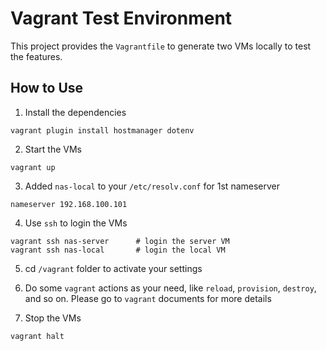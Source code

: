 Vagrant Test Environment
===================================================

This project provides the `Vagrantfile` to generate two VMs locally to test the features.

How to Use
---------------------------------------------------
1. Install the dependencies
```
vagrant plugin install hostmanager dotenv
```

2. Start the VMs
```
vagrant up
```

3. Added `nas-local` to your `/etc/resolv.conf` for 1st nameserver
```
nameserver 192.168.100.101
```

4. Use `ssh` to login the VMs
```
vagrant ssh nas-server      # login the server VM
vagrant ssh nas-local       # login the local VM
```

5. cd `/vagrant` folder to activate your settings

6. Do some `vagrant` actions as your need, like `reload`, `provision`, `destroy`, and so on.
Please go to `vagrant` documents for more details

7. Stop the VMs
```
vagrant halt
```
